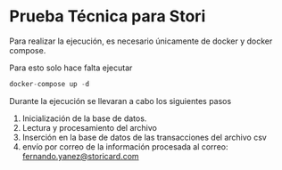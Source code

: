 # Prueba Técnica para Stori

Para realizar la ejecución, es necesario únicamente de docker y docker compose.

Para esto solo hace falta ejecutar

```python
docker-compose up -d
```

Durante la ejecución se llevaran a cabo los siguientes pasos
1. Inicialización de la base de datos.
2. Lectura y procesamiento del archivo
3. Inserción en la base de datos de las transacciones del archivo csv
4. envío por correo de la información procesada al correo: fernando.yanez@storicard.com